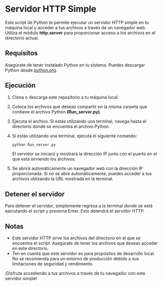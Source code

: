 # Servidor HTTP Simple
Este script de Python te permite ejecutar un servidor HTTP simple en tu máquina local y acceder a tus archivos a través de un navegador web. Utiliza el módulo **http.server** para proporcionar acceso a los archivos en el directorio actual.

## Requisitos
Asegúrate de tener instalado Python en tu sistema. Puedes descargar Python desde [python.org](https://www.python.org/).

## Ejecución
1. Clona o descarga este repositorio a tu máquina local.

2. Coloca los archivos que deseas compartir en la misma carpeta que contiene el archivo Python **(Run_server.py)**.

3. Ejecuta el archivo. Si estás utilizando una terminal, navega hasta el directorio donde se encuentra el archivo Python.

4. Si estás utilizando una terminal, ejecuta el siguiente comando:

    ``` bash
    python Run_server.py
    ``` 
    El servidor se iniciará y mostrará la dirección IP junto con el puerto en el que está sirviendo los archivos.

5. Se abrirá automáticamente un navegador web con la dirección IP proporcionada. Si no se abre automáticamente, puedes acceder a tus archivos utilizando la URL mostrada en la terminal.

## Detener el servidor
Para detener el servidor, simplemente regresa a la terminal donde se está ejecutando el script y presiona Enter. Esto detendrá el servidor HTTP.

## Notas
- Este servidor HTTP sirve los archivos del directorio en el que se encuentra el script. Asegúrate de tener los archivos que deseas acceder en este directorio.
- Ten en cuenta que este servidor es para propósitos de desarrollo local. No se recomienda para un entorno de producción debido a sus limitaciones de seguridad y rendimiento.

¡Disfruta accediendo a tus archivos a través de tu navegador con este servidor simple!
